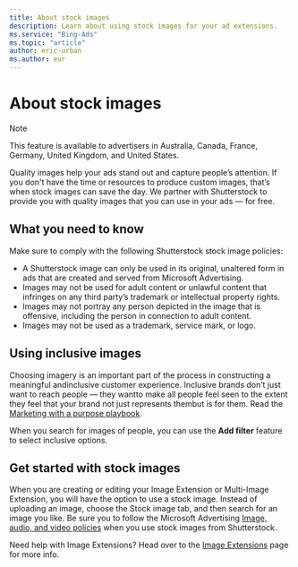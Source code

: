 ```yaml
---
title: About stock images
description: Learn about using stock images for your ad extensions.
ms.service: "Bing-Ads"
ms.topic: "article"
author: eric-urban
ms.author: eur
---
```


# About stock images

> [!NOTE]
> This feature is available to advertisers in Australia, Canada, France, Germany, United Kingdom, and United States.

Quality images help your ads stand out and capture people’s attention. If you don't have the time or resources to produce custom images, that’s when stock images can save the day. We partner with Shutterstock to provide you with quality images that you can use in your ads — for free.

## What you need to know

Make sure to comply with the following Shutterstock stock image policies:

- A Shutterstock image can only be used in its original, unaltered form in ads that are created and served from Microsoft Advertising.
- Images may not be used for adult content or unlawful content that infringes on any third party’s trademark or intellectual property rights.
- Images may not portray any person depicted in the image that is offensive, including the person in connection to adult content.
- Images may not be used as a trademark, service mark, or logo.

## Using inclusive images

Choosing imagery is an important part of the process in constructing a meaningful andinclusive customer experience. Inclusive brands don’t just want to reach people — they wantto make all people feel seen to the extent they feel that your brand not just represents thembut is for them. Read the [Marketing with a purpose playbook](https://go.microsoft.com/fwlink?LinkId=2156061).

When you search for images of people, you can use the **Add filter** feature to select inclusive options.

## Get started with stock images

When you are creating or editing your Image Extension or Multi-Image Extension, you will have the option to use a stock image. Instead of uploading an image, choose the Stock image tab, and then search for an image you like. Be sure you to follow the Microsoft Advertising [Image, audio, and video policies](https://go.microsoft.com/fwlink?LinkId=534455) when you use stock images from Shutterstock.

Need help with Image Extensions? Head over to the [Image Extensions](./hlp_BA_PROC_AddImageExtension.md) page for more info.


